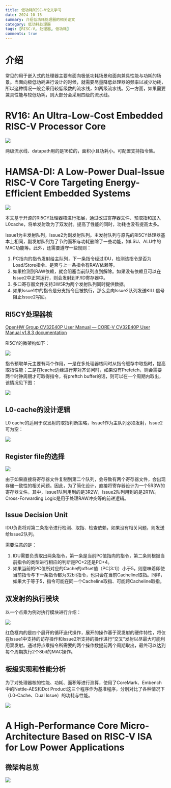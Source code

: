 ```yaml
---
title: 低功耗RISC-V论文学习
date: 2024-10-15
summary: 介绍低功耗处理器的相关论文
category: 低功耗处理器
tags: [RISC-V, 处理器, 低功耗]
comments: true
---
```


# 介绍

常见的用于嵌入式的处理器主要有面向极低功耗场景和面向兼具性能与功耗的场景。当面向极低功耗进行设计的时候，就需要尽量降低处理器的频率以减少功耗，所以这种情况一般会采用较低级数的流水线，如两级流水线。另一方面，如果需要兼具性能与较低功耗，则大部分会采用四级的流水线。

# RV16: An Ultra-Low-Cost Embedded RISC-V Processor Core

![](../../assets/images/低功耗论文/1.png)

两级流水线、datapath用的是16位的，面积小且功耗小。可配置支持指令集。

# HAMSA-DI: A Low-Power Dual-Issue RISC-V Core Targeting Energy-Efficient Embedded Systems

![](../../assets/images/低功耗论文/2.png)

本文基于开源的RI5CY处理器核进行拓展，通过改进寄存器文件、预取指和加入L0cache，将单发射改为了双发射。提高了性能的同时，功耗也没有提高太多。

Issue1为主发射队列，Issue2为副发射队列。主发射队列与原先的RI5CY处理器基本上相同，副发射队列为了节约面积与功耗删除了一些功能，如LSU、ALU中的MAC功能等。此外，还需要遵守一些规则：

1. PC指向的指令发射给主队列，下一条指令经过IDU，检测该指令是否为Load/Store指令、是否与上一条指令有RAW依赖等。
2. 如果检测到RAW依赖，就会阻塞当前队列直到解除。如果没有依赖且可以在Issue2中正常运行，则会发射到IF/ID寄存器中。
3. 多口寄存器文件支持3W5R为两个发射队列同时提供数据。
4. 如果Issue1中的指令是分支指令且被执行，那么会向Issue2队列发送KILL信号阻止Issue2写回。

## RI5CY处理器核

[OpenHW Group CV32E40P User Manual — CORE-V CV32E40P User Manual v1.8.3 documentation](https://docs.openhwgroup.org/projects/cv32e40p-user-manual/en/latest/index.html)

RI5CY的微架构如下：

![](../../assets/images/低功耗论文/3.png)

指令预取单元主要有两个作用，一是在多处理器核同时从指令缓存中取指时，提高取指性能；二是在Icache边缘进行非对齐访问时，如果没有Prefetch，则会需要两个时钟周期才可取得指令，有preftch buffer的话，则可以在一个周期内取出，该情况见下图：

![](../../assets/images/低功耗论文/4.png)

## L0-cache的设计逻辑

L0 cache的适用于双发射的取指判断策略，Issue1作为主队列必须发射，Issue2可为空：

![](../../assets/images/低功耗论文/5.gif)

## Register file的选择

![](../../assets/images/低功耗论文/6.png)

由于如果直接将寄存器文件复制到第二个队列，会导致有两个寄存器文件，会出现存储一致性的相关问题。因此，为了简化设计，直接将寄存器设计为一个5R3W的寄存器文件。其中，Issue1队列用到的是3R2W，Issue2队列用到的是2R1W。Cross-Forwarding Logic是用于处理RAW冲突等的前递逻辑。

## Issue Decision Unit

IDU负责将对第二条指令进行检测、取指、检查依赖，如果没有相关问题，则发送给Issue2队列。

需要注意的是：

1. IDU需要负责取出两条指令，第一条是当前PC值指向的指令，第二条则根据当前指令的类型进行相应的判断是PC+2还是PC+4。
2. 如果当前的PC值所对应的Cache的offset值（PC[3:1]）小于5，则意味着即使当前指令与下一条指令都为32bit指令，也只会在当前Cacheline取指。同样，如果大于等于5，指令可能在同一个Cacheline取指、可能跨Cacheline取指。

## 双发射的执行模块

以一个点乘为例对执行模块进行介绍：

![](../../assets/images/低功耗论文/7.png)

红色框内的是四个展开的循环迭代操作，展开的操作基于双发射的硬件特性，将仅在Issue1中支持的访存操作和Issue2所支持的操作进行“交叉”发射以尽最大可能利用双发射。通过将点乘指令所需要的两个操作数提前两个周期取出，最终可以达到每个周期执行2个8bit的MAC操作。

## 板级实现和性能分析

为了对处理器核的性能、功耗、面积等进行测算，使用了CoreMark、Embench中的Nettle-AES和Dot Product这三个程序作为基准程序，分别对比了各种情况下（L0-Cache、Dual Issue）的功耗与性能。

![](../../assets/images/低功耗论文/8.png)

# A High-Performance Core Micro-Architecture Based on RISC-V ISA for Low Power Applications

## 微架构总览

![](../../assets/images/低功耗论文/9.png)

